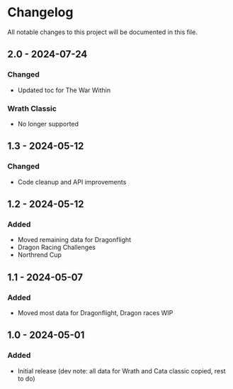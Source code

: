 # Changelog
All notable changes to this project will be documented in this file.

## 2.0 - 2024-07-24
### Changed
- Updated toc for The War Within

### Wrath Classic
- No longer supported

## 1.3 - 2024-05-12
### Changed
- Code cleanup and API improvements

## 1.2 - 2024-05-12
### Added
- Moved remaining data for Dragonflight
- Dragon Racing Challenges
- Northrend Cup

## 1.1 - 2024-05-07
### Added
- Moved most data for Dragonflight, Dragon races WIP

## 1.0 - 2024-05-01
### Added
- Initial release (dev note: all data for Wrath and Cata classic copied, rest to do)